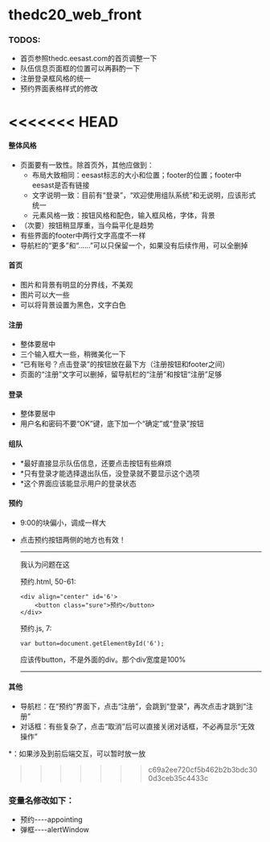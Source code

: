 # thedc20_web_front

### TODOS:

* 首页参照thedc.eesast.com的首页调整一下
* 队伍信息页面框的位置可以再斟酌一下
* 注册登录框风格的统一
* 预约界面表格样式的修改

<<<<<<< HEAD
=======
#### 整体风格
* 页面要有一致性。除首页外，其他应做到：
  * 布局大致相同：eesast标志的大小和位置；footer的位置；footer中eesast是否有链接
  * 文字说明一致：目前有“登录”，“欢迎使用组队系统”和无说明，应该形式统一
  * 元素风格一致：按钮风格和配色，输入框风格，字体，背景
* （次要）按钮稍显厚重，当今扁平化是趋势
* 有些界面的footer中两行文字高度不一样
* 导航栏的“更多”和“……”可以只保留一个，如果没有后续作用，可以全删掉

#### 首页
* 图片和背景有明显的分界线，不美观
* 图片可以大一些
* 可以将背景设置为黑色，文字白色

#### 注册
* 整体要居中
* 三个输入框大一些，稍微美化一下
* “已有账号？点击登录”的按钮放在最下方（注册按钮和footer之间）
* 页面的“注册”文字可以删掉，留导航栏的“注册”和按钮“注册”足够

#### 登录
* 整体要居中
* 用户名和密码不要“OK”键，底下加一个“确定”或“登录”按钮

#### 组队
* *最好直接显示队伍信息，还要点击按钮有些麻烦
* *只有登录才能选择退出队伍，没登录就不要显示这个选项
* *这个界面应该能显示用户的登录状态

#### 预约
* 9:00的块偏小，调成一样大
* 点击预约按钮两侧的地方也有效！
  ________________
  
  我认为问题在这
  
  预约.html, 50-61:

	  <div align="center" id='6'>
		  <button class="sure">预约</button>
	  </div>
  预约.js, 7:

	  var button=document.getElementById('6');
  应该传button，不是外面的div。那个div宽度是100%
  ________________

#### 其他
* 导航栏：在“预约”界面下，点击“注册”，会跳到“登录”，再次点击才跳到“注册”
* 对话框：有些复杂了，点击“取消”后可以直接关闭对话框，不必再显示“无效操作”


*：如果涉及到前后端交互，可以暂时放一放

>>>>>>> c69a2ee720cf5b462b2b3bdc300d3ceb35c4433c
### 变量名修改如下：

* 预约----appointing
* 弹框----alertWindow

